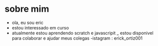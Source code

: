 #  sobre mim
-  ola, eu sou eric
- estou interessado em curso
- atualmente estou aprendendo scratch e javascripit
_ estou disponivel para colaborar e ajudar meus colegas
-istagram : erick_ortiz001

<!--
**opiadogol/opiadogol** is a ✨ _special_ ✨ repository because its `README.md` (this file) appears on your GitHub profile.

Here are some ideas to get you started:

- 🔭 I’m currently working on ...
- 🌱 I’m currently learning ...
- 👯 I’m looking to collaborate on ...
- 🤔 I’m looking for help with ...
- 💬 Ask me about ...
- 📫 How to reach me: ...
- 😄 Pronouns: ...
- ⚡ Fun fact: ...
-->

